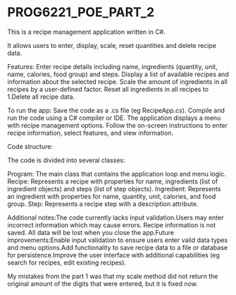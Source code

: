 # PROG6221_POE_PART_2

This is a recipe management application written in C#.

It allows users to enter, display, scale, reset quantities and delete recipe data.

Features:
Enter recipe details including name, ingredients (quantity, unit, name, calories, food group) and steps.
Display a list of available recipes and information about the selected recipe.
Scale the amount of ingredients in all recipes by a user-defined factor.
Reset all ingredients in all recipes to 1.Delete all recipe data.

To run the app:
Save the code as a .cs file (eg RecipeApp.cs).
Compile and run the code using a C# compiler or IDE.
The application displays a menu with recipe management options.
Follow the on-screen instructions to enter recipe information, select features, and view information.

Code structure:

The code is divided into several classes:

Program: The main class that contains the application loop and menu logic.
Recipe: Represents a recipe with properties for name, ingredients (list of ingredient objects) and steps (list of step objects).
Ingredient: Represents an ingredient with properties for name, quantity, unit, calories, and food group.
Step: Represents a recipe step with a description attribute.

Additional notes:The code currently lacks input validation.Users may enter incorrect information which may cause errors.
Recipe information is not saved. All data will be lost when you close the app.Future improvements:Enable input validation to ensure users enter valid data types and menu options.Add functionality to save recipe data to a file or database for persistence.Improve the user interface with additional capabilities (eg search for recipes, edit existing recipes).

My mistakes from the part 1 was that my scale method did not return the original amount of the digits that were entered, but it is fixed now.
